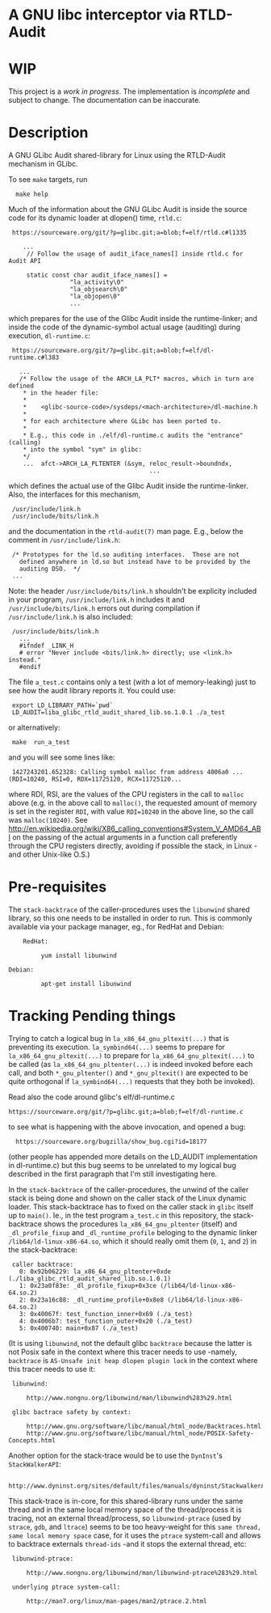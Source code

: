 # A GNU libc interceptor via RTLD-Audit 

# WIP

This project is a *work in progress*. The implementation is *incomplete* and subject to change. The documentation can be inaccurate.

# Description

A GNU GLibc Audit shared-library for Linux using the RTLD-Audit mechanism in GLibc.

To see `make` targets, run

      make help

Much of the information about the GNU GLibc Audit is inside the source code for 
its dynamic loader at dlopen() time, `rtld.c`:

     https://sourceware.org/git/?p=glibc.git;a=blob;f=elf/rtld.c#l1335
         
        ...
         // Follow the usage of audit_iface_names[] inside rtld.c for Audit API
         
         static const char audit_iface_names[] =
                     "la_activity\0"
                     "la_objsearch\0"
                     "la_objopen\0"
                     ...

which prepares for the use of the Glibc Audit inside the runtime-linker; and
inside the code of the dynamic-symbol actual usage (auditing) during execution,
`dl-runtime.c`:

     https://sourceware.org/git/?p=glibc.git;a=blob;f=elf/dl-runtime.c#l383
         
       ...
       /* Follow the usage of the ARCH_LA_PLT* macros, which in turn are defined
        * in the header file:
        * 
        *    <glibc-source-code>/sysdeps/<mach-architecture>/dl-machine.h
        * 
        * for each architecture where GLibc has been ported to.
        * 
        * E.g., this code in ./elf/dl-runtime.c audits the "entrance" (calling) 
        * into the symbol "sym" in glibc:
        */
        ...  afct->ARCH_LA_PLTENTER (&sym, reloc_result->boundndx,
                                           ...
        

which defines the actual use of the Glibc Audit inside the runtime-linker. Also,
the interfaces for this mechanism,

     /usr/include/link.h
     /usr/include/bits/link.h

and the documentation in the `rtld-audit(7)` man page. E.g., below the comment 
in `/usr/include/link.h`:

     /* Prototypes for the ld.so auditing interfaces.  These are not
       defined anywhere in ld.so but instead have to be provided by the
       auditing DSO.  */
     ...

Note: the header `/usr/include/bits/link.h` shouldn't be explicity included
in your program, `/usr/include/link.h` includes it and 
`/usr/include/bits/link.h` errors out during compilation if 
`/usr/include/link.h` is also included:

     /usr/include/bits/link.h
       ...
       #ifndef _LINK_H
       # error "Never include <bits/link.h> directly; use <link.h> instead."
       #endif

The file `a_test.c` contains only a test (with a lot of memory-leaking) just to
see how the audit library reports it. You could use:

     export LD_LIBRARY_PATH=`pwd`
     LD_AUDIT=liba_glibc_rtld_audit_shared_lib.so.1.0.1 ./a_test

or alternatively:

     make  run_a_test

and you will see some lines like:

     1427243201.652328: Calling symbol malloc from address 4006a0 ... (RDI=10240, RSI=0, RDX=11725120, RCX=11725120...

where RDI, RSI, are the values of the CPU registers in the call to `malloc` above 
(e.g. in the above call to `malloc()`, the requested amount of memory is set in 
the register `RDI`, with value `RDI=10240` in the above line, so the call was 
`malloc(10240)`. See 
http://en.wikipedia.org/wiki/X86_calling_conventions#System_V_AMD64_ABI 
on the passing of the actual arguments in a function call preferently through 
the CPU registers directly, avoiding if possible the stack, in Linux -and other 
Unix-like O.S.)

# Pre-requisites

The `stack-backtrace` of the caller-procedures uses the `libunwind` shared library,
so this one needs to be installed in order to run. This is commonly available via
your package manager, eg., for RedHat and Debian:

        RedHat:
        
             yum install libunwind
         
	Debian:
        
             apt-get install libunwind

# Tracking Pending things

Trying to catch a logical bug in `la_x86_64_gnu_pltexit(...)` that is preventing 
its execution. `la_symbind64(...)` seems to prepare for `la_x86_64_gnu_pltexit(...)`
to prepare for `la_x86_64_gnu_pltexit(...)` to be called (as `la_x86_64_gnu_pltenter(...)`
is indeed invoked before each call, and both `*_gnu_pltenter()` and `*_gnu_pltexit()`
are expected to be quite orthogonal if `la_symbind64(...)` requests that they both be
invoked).

Read also the code around glibc's elf/dl-runtime.c

    https://sourceware.org/git/?p=glibc.git;a=blob;f=elf/dl-runtime.c
								       
to see what is happening with the above invocation, and opened a bug:

      https://sourceware.org/bugzilla/show_bug.cgi?id=18177

(other people has appended more details on the LD_AUDIT implementation in 
dl-runtime.c) but this bug seems to be unrelated to my logical bug 
described in the first paragraph that I'm still investigating here.

In the `stack-backtrace` of the caller-procedures, the unwind of the caller stack
is being done and shown on the caller stack of the Linux dynamic loader. This 
stack-backtrace has to fixed on the caller stack in `glibc` itself up to `main()`.
Ie., in the test program `a_test.c` in this repository, the stack-backtrace
shows the procedures `la_x86_64_gnu_pltenter` (itself) and `_dl_profile_fixup`
and `_dl_runtime_profile` beloging to the dynamic linker `/lib64/ld-linux-x86-64.so`,
which it should really omit them (`0`, `1`, and `2`) in the stack-backtrace:

     caller backtrace:
       0: 0x92b06229: la_x86_64_gnu_pltenter+0xde (./liba_glibc_rtld_audit_shared_lib.so.1.0.1)
       1: 0x23a0f83e: _dl_profile_fixup+0x3ce (/lib64/ld-linux-x86-64.so.2)
       2: 0x23a16c88: _dl_runtime_profile+0x8e8 (/lib64/ld-linux-x86-64.so.2)
       3: 0x40067f: test_function_inner+0x69 (./a_test)
       4: 0x4006b7: test_function_outer+0x20 (./a_test)
       5: 0x400740: main+0x87 (./a_test)

(It is using `libunwind`, not the default glibc `backtrace` because the latter
is not Posix safe in the context where this tracer needs to use -namely, `backtrace`
is `AS-Unsafe init heap dlopen plugin lock` in the context where this tracer 
needs to use it:

     libunwind:
     
         http://www.nongnu.org/libunwind/man/libunwind%283%29.html
     
     glibc bactrace safety by context:
     
         http://www.gnu.org/software/libc/manual/html_node/Backtraces.html
         http://www.gnu.org/software/libc/manual/html_node/POSIX-Safety-Concepts.html

Another option for the stack-trace would be to use the `DynInst`'s `StackWalkerAPI`:

     http://www.dyninst.org/sites/default/files/manuals/dyninst/StackwalkerAPI.pdf

This stack-trace is in-core, for this shared-library runs under the same thread
and in the same local memory space of the thread/process it is tracing, not an 
external thread/process, so `libunwind-ptrace` (used by `strace`, `gdb`, and 
`ltrace`) seems to be too heavy-weight for this `same thread, same local memory
space` case, for it uses the `ptrace` system-call and allows to backtrace 
externals `thread-ids` -and it stops the external thread, etc:

     libunwind-ptrace:
     
         http://www.nongnu.org/libunwind/man/libunwind-ptrace%283%29.html
     
     underlying ptrace system-call:
     
         http://man7.org/linux/man-pages/man2/ptrace.2.html

